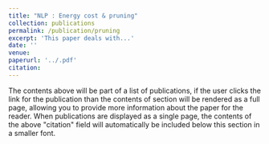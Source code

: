 ```yaml
---
title: "NLP : Energy cost & pruning"
collection: publications
permalink: /publication/pruning
excerpt: 'This paper deals with...'
date: ''
venue: 
paperurl: '../.pdf'
citation: 
---
```


The contents above will be part of a list of publications, if the user clicks the link for the publication than the contents of section will be rendered as a full page, allowing you to provide more information about the paper for the reader. When publications are displayed as a single page, the contents of the above "citation" field will automatically be included below this section in a smaller font.
